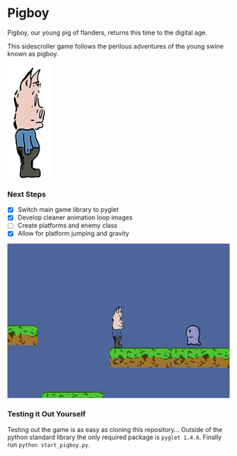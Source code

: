 # Pigboy

Pigboy, our young pig of flanders, returns this time to the digital age.   

This sidescroller game follows the perilous adventures of the young swine known as pigboy.  

![alt text](resources/pg_moving0R.png)

### Next Steps
- [X] Switch main game library to pyglet
- [x] Develop cleaner animation loop images
- [ ] Create platforms and enemy class
- [x] Allow for platform jumping and gravity 

![Game Example](pigboy_demo.gif)

### Testing it Out Yourself
Testing out the game is as easy as cloning this repository...
Outside of the python standard library the only required package
is `pyglet 1.4.6`.
Finally run `python start_pigboy.py`.
